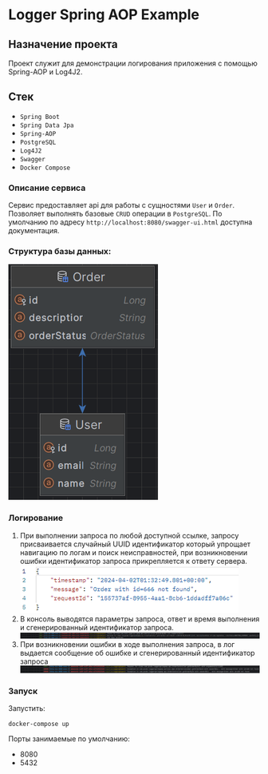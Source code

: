 # Logger Spring AOP Example

## Назначение проекта
Проект служит для демонстрации логирования приложения с помощью Spring-AOP и Log4J2.

## Стек
- `Spring Boot`
- `Spring Data Jpa`
- `Spring-AOP`
- `PostgreSQL`
- `Log4J2`
- `Swagger`
- `Docker Compose`

### Описание сервиса
Сервис предоставляет api для работы с сущностями `User` и `Order`.
Позволяет выполнять базовые `CRUD` операции в `PostgreSQL`.
По умолчанию по адресу  `http://localhost:8080/swagger-ui.html` доступна документация.

### Структура базы данных:

![db_structure](/src/main/resources/static/image/relationShema.png)

### Логирование
1) При выполнении запроса по любой доступной ссылке, запросу присваивается случайный UUID идентификатор который 
упрощает навигацию по логам и поиск неисправностей, при возникновении ошибки идентификатор запроса прикрепляется
к ответу сервера.
![error_response_example](/src/main/resources/static/image/errorResponse.png)
2) В консоль выводятся параметры запроса, ответ и время выполнения и сгенерированный идентификатор запроса.
![normal_log_example](/src/main/resources/static/image/normalOperation.png)
3) При возникновении ошибки в ходе выполнения запроса, в лог выдается сообщение об ошибке и сгенерированный идентификатор запроса
![exception_log_example](/src/main/resources/static/image/exception.png)
### Запуск

Запустить:
```
docker-compose up
```
Порты занимаемые по умолчанию:
- 8080 
- 5432

